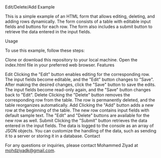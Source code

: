 Edit/Delete/Add Example

This is a simple example of an HTML form that allows editing, deleting, and adding rows dynamically. The form consists of a table with editable input fields and buttons for each row. The form also includes a submit button to retrieve the data entered in the input fields.

Usage

To use this example, follow these steps:

Clone or download this repository to your local machine.
Open the index.html file in your preferred web browser.
Features

Edit
Clicking the "Edit" button enables editing for the corresponding row.
The input fields become editable, and the "Edit" button changes to "Save".
After making the desired changes, click the "Save" button to save the edits.
The input fields become read-only again, and the "Save" button changes back to "Edit".
Delete
Clicking the "Delete" button removes the corresponding row from the table.
The row is permanently deleted, and the table reorganizes automatically.
Add
Clicking the "Add" button adds a new row at the beginning of the table.
The new row contains input fields with default sample text.
The "Edit" and "Delete" buttons are available for the new row as well.
Submit
Clicking the "Submit" button retrieves the data entered in the input fields.
The data is logged to the console as an array of JSON objects.
You can customize the handling of the data, such as sending it to a server or storing it in a database.
Contact

For any questions or inquiries, please contact Mohammed Ziyad at mohdziyadk@gmail.com.

